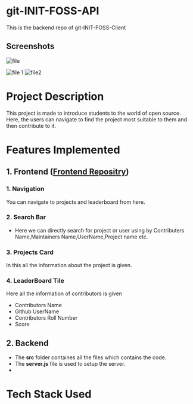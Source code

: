 # git-INIT-FOSS-API

This is the backend repo of git-INIT-FOSS-Client

## Screenshots

![file](https://user-images.githubusercontent.com/84467090/135828886-1c6740f3-861e-42fc-9d64-442c6514452a.jpeg)

![file 1](https://user-images.githubusercontent.com/84467090/135836526-31442296-07c1-4fcd-bd00-5c4c7b009bc2.jpeg) ![file2](https://user-images.githubusercontent.com/84467090/135836654-34fbeb4b-fc0e-4c72-b858-d99e274589cc.jpeg)

# Project Description

This project is made to introduce students to the world of open source. Here, the users can navigate to find the project most suitable to them and then contribute to it.

# Features Implemented

## 1. Frontend ([Frontend Repositry](https://github.com/aaryak-shah/git-init-FOSS))

### 1. Navigation

You can navigate to projects and leaderboard from here.

### 2. Search Bar

- Here we can directly search for project or user using by Contributers Name,Maintainers Name,UserName,Project name etc.

### 3. Projects Card

In this all the information about the project is given.

### 4. LeaderBoard Tile

Here all the information of contributors is given

- Contributors Name
- Github UserName
- Contributors Roll Number
- Score

## 2. Backend

- The **src** folder containes all the files which contains the code.
- The **server.js** file is used to setup the server.
-

# Tech Stack Used
